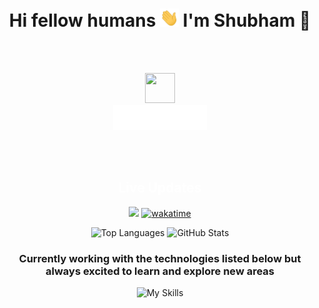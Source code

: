 <h1 align="center">Hi fellow humans <img src="https://raw.githubusercontent.com/ABSphreak/ABSphreak/master/gifs/Hi.gif" width="30px"> I'm Shubham 🥳</h1>
<br />
<br />

<p align="center">
  <img width='48px' height='48px' src='https://github.githubassets.com/assets/mona-loading-default-c3c7aad1282f.gif' />
  <br />
  <img width='150px' height='40px' src='one-moment-please.svg' />
</p>
<br />
<br />

<div align="center">
  <h2 style="color: white;">Live Updates</h2>
  
![](https://komarev.com/ghpvc/?username=Stroller15&color=00FF00&label=Profile+Views&style=flat-square&labelColor=000000&textColor=FFFFFF) [![wakatime](https://wakatime.com/badge/user/018cea7d-2a89-45e2-961f-da7c5046bd0a.svg?style=flat-square&color=00FF00&label=Wakatime)](https://wakatime.com/@018cea7d-2a89-45e2-961f-da7c5046bd0a)
</div>

<div align="center">
  <img height="180em" src="https://github-readme-stats.vercel.app/api/top-langs/?username=Stroller15&show_icons=true&bg_color=000000&title_color=00FF00&icon_color=00FF00&text_color=00FF00&layout=compact&langs_count=6" alt="Top Languages">
  <img height="180em" src="https://github-readme-stats.vercel.app/api?username=Stroller15&count_private=true&show_icons=true&bg_color=000000&title_color=00FF00&icon_color=00FF00&text_color=00FF00" alt="GitHub Stats">
</div>

<div align="center">
  
### Currently working with the technologies listed below but always excited to learn and explore new areas
  
  ![My Skills](https://go-skill-icons.vercel.app/api/icons?i=js,typescript,nodejs,golang,react,nextjs,reactnative,mongodb,postgres&color=2A7FBA)
</div>
